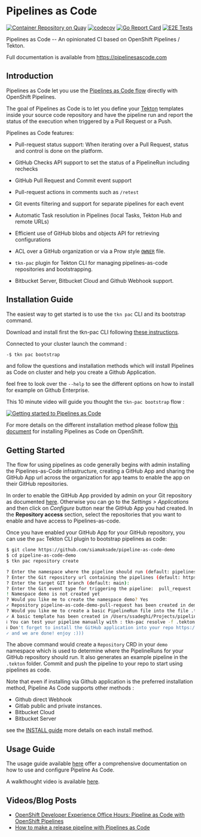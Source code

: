 # Pipelines as Code

[![Container Repository on Quay](https://quay.io/repository/openshift-pipeline/pipelines-as-code/status "Container Repository on Quay")](https://quay.io/repository/openshift-pipeline/pipelines-as-code) [![codecov](https://codecov.io/gh/openshift-pipelines/pipelines-as-code/branch/main/graph/badge.svg)](https://codecov.io/gh/openshift-pipelines/pipelines-as-code) [![Go Report Card](https://goreportcard.com/badge/google/ko)](https://goreportcard.com/report/openshift-pipelines/pipelines-as-code) [![E2E Tests](https://github.com/openshift-pipelines/pipelines-as-code/actions/workflows/kind.yaml/badge.svg)](https://github.com/openshift-pipelines/pipelines-as-code/actions/workflows/kind.yaml)

Pipelines as Code -- An opinionated CI based on OpenShift Pipelines / Tekton.

Full documentation is available from https://pipelinesascode.com

## Introduction

Pipelines as Code let you use
the [Pipelines as Code flow]([https://www.thoughtworks.com/radar/techniques/pipelines-as-code](https://www.thoughtworks.com/radar/techniques/pipelines-as-code))
directly with OpenShift Pipelines.

The goal of Pipelines as Code is to let you define your
[Tekton](https://tekton.cd) templates inside your source code repository and have the pipeline run and report the status
of the execution when triggered by a Pull Request or a Push.

Pipelines as Code features:

- Pull-request status support: When iterating over a Pull Request, status and control is done on the platform.

- GitHub Checks API support to set the status of a PipelineRun including rechecks

- GitHub Pull Request and Commit event support

- Pull-request actions in comments such as `/retest`

- Git events filtering and support for separate pipelines for each event

- Automatic Task resolution in Pipelines (local Tasks, Tekton Hub and remote URLs)

- Efficient use of GitHub blobs and objects API for retrieving configurations

- ACL over a GitHub organization or via a Prow style [`OWNER`](https://www.kubernetes.dev/docs/guide/owners/) file.

- `tkn-pac` plugin for Tekton CLI for managing pipelines-as-code repositories and bootstrapping.

- Bitbucket Server, Bitbucket Cloud and Github Webhook support.

## Installation Guide

The easiest way to get started is to use the `tkn pac` CLI and its bootstrap command.

Download and install first the tkn-pac CLI following [these instructions](/docs/cli.md#install).

Connected to your cluster launch the command :

```bash
-$ tkn pac bootstrap
```

and follow the questions and installation methods which will install Pipelines as Code on cluster and help you create a Github Application.

feel free to look over the `--help` to see the different options on how to install for example on Github Enterprise.

This 10 minute video will guide you thought the `tkn-pac bootstrap` flow :

[![Getting started to Pipelines as Code](https://img.youtube.com/vi/ytm3brml8is/0.jpg)](https://www.youtube.com/watch?v=ytm3brml8is)

For more details on the different installation method please follow [this document](docs/install.md) for installing Pipelines as Code on OpenShift.

## Getting Started

The flow for using pipelines as code generally begins with admin installing the Pipelines-as-Code infrastructure,
creating a GitHub App and sharing the GitHub App url across the organization for app teams to enable the app on their
GitHub repositories.

In order to enable the GitHub App provided by admin on your Git repository as
documented [here](https://docs.github.com/en/developers/apps/managing-github-apps/installing-github-apps). Otherwise you
can go to the *Settings > Applications* and then click on *Configure* button near the GitHub App you had created. In
the **Repository access** section, select the repositories that you want to enable and have access to Pipelines-as-code.

Once you have enabled your GitHub App for your GitHub repository, you can use the `pac` Tekton CLI plugin to bootstrap
pipelines as code:

```bash
$ git clone https://github.com/siamaksade/pipeline-as-code-demo
$ cd pipeline-as-code-demo
$ tkn pac repository create

? Enter the namespace where the pipeline should run (default: pipelines-as-code):  demo
? Enter the Git repository url containing the pipelines (default: https://github.com/siamaksade/pipeline-as-code-demo):
? Enter the target GIT branch (default: main):
? Enter the Git event type for triggering the pipeline:  pull_request
! Namespace demo is not created yet
? Would you like me to create the namespace demo? Yes
✓ Repository pipeline-as-code-demo-pull-request has been created in demo namespace
? Would you like me to create a basic PipelineRun file into the file .tekton/pull_request.yaml ? True
✓ A basic template has been created in /Users/ssadeghi/Projects/pipelines/pac-demo/.tekton/pull_request.yaml, feel free to customize it.
ℹ You can test your pipeline manually with : tkn-pac resolve -f .tekton/pull_request.yaml | kubectl create -f-
ℹ Don't forget to install the GitHub application into your repo https://github.com/siamaksade/pipeline-as-code-demo
✓ and we are done! enjoy :)))

```

The above command would create a `Repository` CRD in your `demo` namespace which is used to determine where the
PipelineRuns for your GitHub repository should run. It also generates an example pipeline in the `.tekton` folder.
Commit and push the pipeline to your repo to start using pipelines as code.

Note that even if installing via Github application is the preferred installation method, Pipeline As Code
supports other methods :

- Github direct Webhook
- Gitlab public and private instances.
- Bitbucket Cloud
- Bitbucket Server

see the [INSTALL guide](https://pipelinesascode.com/docs/install/) more details on each install method.

## Usage Guide

The usage guide available [here](https://pipelinesascode.com/docs/guide/) offer a comprehensive documentation on how to use and configure Pipeline As Code.

A walkthought video is available [here](https://www.youtube.com/watch?v=Uh1YhOGPOes).

## Videos/Blog Posts

- [OpenShift Developer Experience Office Hours: Pipeline as Code with OpenShift Pipelines](https://www.youtube.com/watch?v=PhqzGsJnFEI)
- [How to make a release pipeline with Pipelines as Code](https://blog.chmouel.com/2021/07/01/how-to-make-a-release-pipeline-with-pipelines-as-code)
